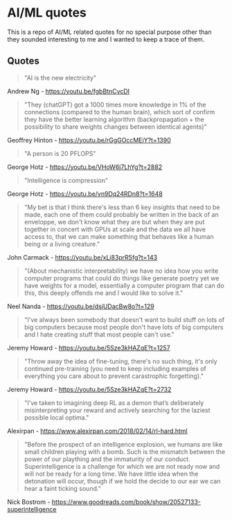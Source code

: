 # AI/ML quotes

This is a repo of AI/ML related quotes for no special purpose other than they sounded interesting to me and I wanted to keep a trace of them.

## Quotes

> "AI is the new electricity"

Andrew Ng - https://youtu.be/fgbBtnCvcDI

> "They (chatGPT) got a 1000 times more knowledge in 1% of the connections (compared to the human brain), which sort of confirm they have the better learning algorithm (backpropagation + the possibility to share weights changes between identical agents)"

Geoffrey Hinton - https://youtu.be/rGgGOccMEiY?t=1390

> "A person is 20 PFLOPS"

George Hotz - https://youtu.be/VHoW6j7LhYg?t=2882

> "Intelligence is compression"

George Hotz - https://youtu.be/vn9Dq24RDn8?t=1648

> "My bet is that I think there's less than 6 key insights that need to be made, each one of them could probably be written in the back of an enveloppe, we don't know what they are but when they are put together in concert with GPUs at scale and the data we all have access to, that we can make something that behaves like a human being or a living creature."

John Carmack - https://youtu.be/xLi83prR5fg?t=143

> "(About mechanistic interpretability) we have no idea how you write computer programs that could do things like generate poetry yet we have weights for a model, essentially a computer program that can do this, this deeply offends me and I would like to solve it."

Neel Nanda - https://youtu.be/dsjUDacBw8o?t=129

> "I've always been somebody that doesn't want to build stuff on lots of big computers because most people don't have lots of big computers and I hate creating stuff that most people can't use."

Jeremy Howard - https://youtu.be/5Sze3kHAZqE?t=1257

> "Throw away the idea of fine-tuning, there's no such thing, it's only continued pre-training (you need to keep including examples of everything you care about to prevent carastrophic forgetting)."

Jeremy Howard - https://youtu.be/5Sze3kHAZqE?t=2732

> "I’ve taken to imagining deep RL as a demon that’s deliberately misinterpreting your reward and actively searching for the laziest possible local optima."

Alexirpan - https://www.alexirpan.com/2018/02/14/rl-hard.html

> "Before the prospect of an intelligence explosion, we humans are like small children playing with a bomb. Such is the mismatch between the power of our plaything and the immaturity of our conduct. Superintelligence is a challenge for which we are not ready now and will not be ready for a long time. We have little idea when the detonation will occur, though if we hold the decide to our ear we can hear a faint ticking sound."

Nick Bostrom - https://www.goodreads.com/book/show/20527133-superintelligence
